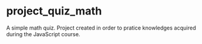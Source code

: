 # project_quiz_math
A simple math quiz. Project created in order to pratice knowledges acquired during the JavaScript course.
